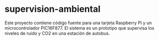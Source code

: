 # supervision-ambiental
Este proyecto contiene código fuente para una tarjeta Raspberry Pi y un microcontrolador PIC16F877. El sistema es un prototipo que supervisa los niveles de ruido y CO2 en una estación de autobus.
